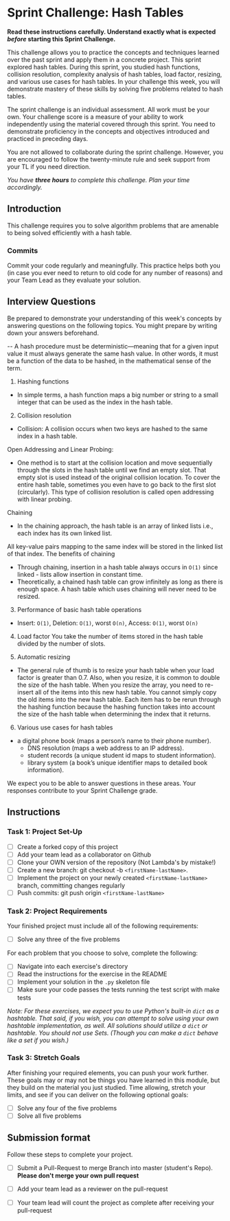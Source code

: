 # Sprint Challenge: Hash Tables

**Read these instructions carefully. Understand exactly what is expected _before_ starting this Sprint Challenge.**

This challenge allows you to practice the concepts and techniques learned over the past sprint and apply them in a concrete project. This sprint explored hash tables. During this sprint, you studied hash functions, collision resolution, complexity analysis of hash tables, load factor, resizing, and various use cases for hash tables. In your challenge this week, you will demonstrate mastery of these skills by solving five problems related to hash tables.

The sprint challenge is an individual assessment. All work must be your own. Your challenge score is a measure of your ability to work independently using the material covered through this sprint. You need to demonstrate proficiency in the concepts and objectives introduced and practiced in preceding days.

You are not allowed to collaborate during the sprint challenge. However, you are encouraged to follow the twenty-minute rule and seek support from your TL if you need direction.

_You have **three hours** to complete this challenge. Plan your time accordingly._

## Introduction

This challenge requires you to solve algorithm problems that are amenable to being solved efficiently with a hash table.

### Commits

Commit your code regularly and meaningfully. This practice helps both you (in case you ever need to return to old code for any number of reasons) and your Team Lead as they evaluate your solution.

## Interview Questions

Be prepared to demonstrate your understanding of this week's concepts by answering questions on the following topics. You might prepare by writing down your answers beforehand.

-- A hash procedure must be deterministic—meaning that for a given input value it must always generate the same hash value. In other words, it must be a function of the data to be hashed, in the mathematical sense of the term.

1. Hashing functions
  - In simple terms, a hash function maps a big number or string to a small integer that can be used as the index in the hash table.

2. Collision resolution
  - Collision: A collision occurs when two keys are hashed to the same index in a hash table.

Open Addressing and Linear Probing:
   -  One method is to start at the collision location and move sequentially through the slots in the hash table until we find an empty slot. That empty slot is used instead of the original collision location. To cover the entire hash table, sometimes you even have to go back to the first slot (circularly). This type of collision resolution is called open addressing with linear probing.

Chaining
  - In the chaining approach, the hash table is an array of linked lists i.e., each index has its own linked list.

  All key-value pairs mapping to the same index will be stored in the linked list of that index.
The benefits of chaining
  - Through chaining, insertion in a hash table always occurs in `O(1)` since linked - lists allow insertion in constant time.
  - Theoretically, a chained hash table can grow infinitely as long as there is enough space.
A hash table which uses chaining will never need to be resized.

3. Performance of basic hash table operations
- Insert: `O(1)`, Deletion: `O(1)`, worst `O(n)`, Access: `O(1)`, worst `O(n)`

4. Load factor
You take the number of items stored in the hash table divided by the number of slots.

5. Automatic resizing
- The general rule of thumb is to resize your hash table when your load factor is greater than 0.7. Also, when you resize, it is common to double the size of the hash table. When you resize the array, you need to re-insert all of the items into this new hash table. You cannot simply copy the old items into the new hash table. Each item has to be rerun through the hashing function because the hashing function takes into account the size of the hash table when determining the index that it returns.

6. Various use cases for hash tables
- a digital phone book (maps a person’s name to their phone number).
  - DNS resolution (maps a web address to an IP address).
  - student records (a unique student id maps to student information).
  - library system (a book’s unique identifier maps to detailed book information).
  

We expect you to be able to answer questions in these areas. Your responses contribute to your Sprint Challenge grade.

## Instructions

### Task 1: Project Set-Up

- [ ] Create a forked copy of this project
- [ ] Add your team lead as a collaborator on Github
- [ ] Clone your OWN version of the repository (Not Lambda's by mistake!)
- [ ] Create a new branch: git checkout -b `<firstName-lastName>`.
- [ ] Implement the project on your newly created `<firstName-lastName>` branch, committing changes regularly
- [ ] Push commits: git push origin `<firstName-lastName>`

### Task 2: Project Requirements

Your finished project must include all of the following requirements:

- [ ] Solve any three of the five problems

For each problem that you choose to solve, complete the following:

- [ ] Navigate into each exercise's directory
- [ ] Read the instructions for the exercise in the README
- [ ] Implement your solution in the `.py` skeleton file
- [ ] Make sure your code passes the tests running the test script with make tests

*Note: For these exercises, we expect you to use Python's built-in `dict` as a hashtable. That said, if you wish, you can attempt to solve using your own hashtable implementation, as well. All solutions should utilize a `dict` or hashtable. You should not use Sets. (Though you can make a `dict` behave like a set if you wish.)*

### Task 3: Stretch Goals

After finishing your required elements, you can push your work further. These goals may or may not be things you have learned in this module, but they build on the material you just studied. Time allowing, stretch your limits, and see if you can deliver on the following optional goals:

- [ ] Solve any four of the five problems
- [ ] Solve all five problems

## Submission format

Follow these steps to complete your project.

- [ ] Submit a Pull-Request to merge <firstName-lastName> Branch into master (student's  Repo). **Please don't merge your own pull request**
- [ ] Add your team lead as a reviewer on the pull-request
- [ ] Your team lead will count the project as complete after receiving your pull-request

